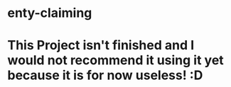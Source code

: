 # enty-claiming

# This Project isn't finished and I would not recommend it using it yet because it is for now useless! :D
